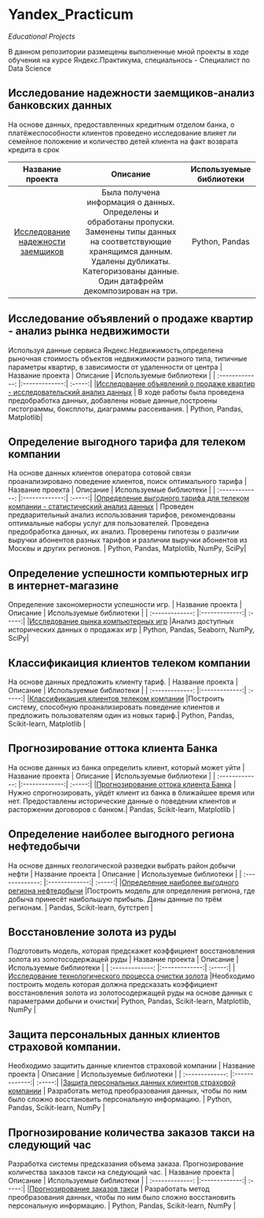 # Yandex_Practicum
_Educational Projects_

В данном репозитории размещены выполненные мной проекты в ходе обучения на курсе Яндекс.Практикума, специальнось - Специалист по Data Science

## Исследование надежности заемщиков-анализ банковских данных
На основе данных, предоставленных кредитным отделом банка,  о платёжеспособности клиентов проведено исследование влияет ли семейное положение и количество детей клиента на факт возврата кредита в срок

| Название проекта       | Описание         | Используемые библиотеки |
| :-------------: |:-------------:| :-----:|
|[Исследование надежности заемщиков](https://github.com/tatyana1012/Yandex_Practicum/blob/main/Analysis%20of%20bank%20data/Analysis%20of%20bank%20data.ipynb)   | Была получена информация о данных. Определены и обработаны пропуски. Заменены типы данных на соответствующие хранящимся данным. Удалены дубликаты. Категоризованы данные. Один датафрейм декомпозирован на три. | Python, Pandas|

## Исследование объявлений о продаже квартир - анализ рынка недвижимости
Используя данные сервиса Яндекс.Недвижимость,определена рыночная стоимость объектов недвижимости разного типа, типичные параметры квартир, в зависимости от удаленности от центра
| Название проекта       | Описание         | Используемые библиотеки |
| :-------------: |:-------------:| :-----:|
|[Исследование объявлений о продаже квартир - исследовательский анализ данных](https://github.com/tatyana1012/Yandex_Practicum/blob/main/Apartments%20for%20sale%20in%20Saint%20Petersburg/Apartments%20for%20sale%20in%20Saint%20Petersburg.ipynb)   | В ходе работы была проведена предобработка данных, добавлены новые данные,построены гистограммы, боксплоты, диаграммы рассеивания. | Python, Pandas, Matplotlib|

## Определение выгодного тарифа для телеком компании
На основе данных клиентов оператора сотовой связи проанализировано поведение клиентов, поиск оптимального тарифа
| Название проекта       | Описание         | Используемые библиотеки |
| :-------------: |:-------------:| :-----:|
|[Определение выгодного тарифа для телеком компании - статистический анализ данных](https://github.com/tatyana1012/Yandex_Practicum/blob/main/Determining%20a%20favorable%20tariff%20for%20a%20telecom%20company/Determining%20a%20favorable%20tariff%20for%20a%20telecom%20company.ipynb)   | Проведен предварительный анализ использования тарифов, рекомендованы оптимальные наборы услуг для пользователей. Проведена предобработка данных, их анализ. Проверены гипотезы о различии выручки абонентов разных тарифов и различии выручки абонентов из Москвы и других регионов. | Python, Pandas, Matplotlib, NumPy, SciPy|

## Определение успешности компьютерных игр в интернет-магазине
Определение закономерности успешности игр.
| Название проекта       | Описание         | Используемые библиотеки |
| :-------------: |:-------------:| :-----:|
|[Исследование рынка компьютерных игр](https://github.com/tatyana1012/Yandex_Practicum/blob/main/Analysis%20of%20the%20computer%20games%20market/Analysis%20of%20the%20computer%20games%20market.ipynb)   |Анализ доступных исторических данных о продажах игр | Python, Pandas, Seaborn, NumPy, SciPy|

## Классификаиция клиентов телеком компании
На основе данных предложить клиенту тариф.
| Название проекта       | Описание         | Используемые библиотеки |
| :-------------: |:-------------:| :-----:|
|[Классификаиция клиентов телеком компании](https://github.com/tatyana1012/Yandex_Practicum/blob/main/Recommendation%20of%20tariffs/Recommendation%20of%20tariffs.ipynb)   |Построить систему, способную проанализировать поведение клиентов и предложить пользователям один из новых тариф.| Python, Pandas, Scikit-learn, Matplotlib |

## Прогнозирование оттока клиента Банка
На основе данных из банка определить клиент, который может уйти
| Название проекта       | Описание         | Используемые библиотеки |
| :-------------: |:-------------:| :-----:|
|[Прогнозирование оттока клиента Банка](https://github.com/tatyana1012/Yandex_Practicum/blob/main/Forecasting%20customer%20churn/Forecasting%20customer%20churn.ipynb)   |Нужно спрогнозировать, уйдёт клиент из банка в ближайшее время или нет. Предоставлены исторические данные о поведении клиентов и расторжении договоров с банком.| Pandas, Scikit-learn, Matplotlib |

## Определение наиболее выгодного региона нефтедобычи
На основе данных геологической разведки выбрать район добычи нефти
| Название проекта       | Описание         | Используемые библиотеки |
| :-------------: |:-------------:| :-----:|
|[Определение наиболее выгодного региона нефтедобычи](https://github.com/tatyana1012/Yandex_Practicum/blob/main/Choosing%20the%20location%20for%20the%20well/Choosing%20the%20location%20for%20the%20well.ipynb)   |Построить модель для определения региона, где добыча принесёт наибольшую прибыль. Даны данные по трём регионам. | Pandas, Scikit-learn, бутстреп |

## Восстановление золота из руды
Подготовить модель, которая предскажет коэффициент восстановления золота из золотосодержащей руды
| Название проекта       | Описание         | Используемые библиотеки |
| :-------------: |:-------------:| :-----:|
|[Исследование технологического процесса очистки золота](https://github.com/tatyana1012/Yandex_Practicum/blob/main/Recovery%20of%20gold%20from%20ore/Recovery%20of%20gold%20from%20ore.ipynb)   |Необходимо построить модель которая должна предсказать коэффициент восстановления золота из золотосодержащей руды на основе данных с параметрами добычи и очистки| Python, Pandas, Scikit-learn, Matplotlib, NumPy |

## Защита персональных данных клиентов страховой компании.
Необходимо защитить данные клиентов страховой компании
| Название проекта       | Описание         | Используемые библиотеки |
| :-------------: |:-------------:| :-----:|
|[Защита персональных данных клиентов страховой компании](https://github.com/tatyana1012/Yandex_Practicum/blob/main/Data%20protection%20of%20insurance%20company%20clients/Data%20protection%20of%20insurance%20company%20clients.ipynb)   | Разработать метод преобразования данных, чтобы по ним было сложно восстановить персональную информацию. | Python, Pandas, Scikit-learn, NumPy |

## Прогнозирование количества заказов такси на следующий час
Разработка системы предсказания объема заказа. Прогнозирование количества заказов такси на следующий час.
| Название проекта       | Описание         | Используемые библиотеки |
| :-------------: |:-------------:| :-----:|
|[Прогнозирование заказов такси](https://github.com/tatyana1012/Yandex_Practicum/blob/main/Data%20protection%20of%20insurance%20company%20clients/Data%20protection%20of%20insurance%20company%20clients.ipynb)   | Разработать метод преобразования данных, чтобы по ним было сложно восстановить персональную информацию. | Python, Pandas, Scikit-learn, NumPy |
